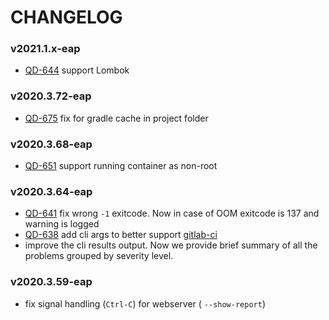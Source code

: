 # CHANGELOG

### v2021.1.x-eap
- [QD-644](https://youtrack.jetbrains.com/issue/QD-644) support Lombok

### v2020.3.72-eap
-  [QD-675](https://youtrack.jetbrains.com/issue/QD-675) fix for gradle cache in project folder

### v2020.3.68-eap
-  [QD-651](https://youtrack.jetbrains.com/issue/QD-651) support running container as non-root

### v2020.3.64-eap
- [QD-641](https://youtrack.jetbrains.com/issue/QD-641) fix wrong `-1` exitcode. Now in case of OOM exitcode is 137 and warning is logged
- [QD-638](https://youtrack.jetbrains.com/issue/QD-638) add cli args to better support [gitlab-ci](Docker/README.md#quick-start-with-recommended-profile)
- improve the cli results output. Now we provide brief summary of all the problems grouped by severity level. 

### v2020.3.59-eap
- fix signal handling (`Ctrl-C`) for webserver ( `--show-report`)

